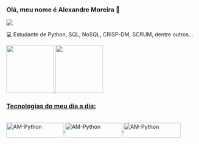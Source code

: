 ### Olá, meu nome é Alexandre Moreira 👋
<a href="https://www.linkedin.com/in/alexandremoreira89/" target="_blank"><img src="https://img.shields.io/badge/-LinkedIn-%230077B5?style=for-the-badge&logo=linkedin&logoColor=white" target="_blank"></a>




💻 Estudante de Python, SQL, NoSQL, CRISP-DM, SCRUM, dentre outros...

<div align="left">
<a href="https://github.com/AlexandrMoreira">
<img height="125em" src="https://github-readme-stats.vercel.app/api?username=AlexandrMoreira&show_icons=true&theme=react&include_all_commits=true&count_private=true"/>
<img height="125em" src="https://github-readme-stats.vercel.app/api/top-langs/?username=AlexandrMoreira&layout=compact&langs_count=7&theme=react"/>
</div>

  
  
### Tecnologias do meu dia a dia:
  
  
<div style="display: inline_block"><br>
<img align="center" alt="AM-Python" height="40" width="150" src="https://img.shields.io/badge/Python-blue?style=for-the-badge&logo=python&logoColor=white">
<img align="center" alt="AM-Python" height="40" width="150" src="https://img.shields.io/badge/MySQL-005C84?style=for-the-badge&logo=mysql&logoColor=white">
<img align="center" alt="AM-Python" height="40" width="150" src="https://img.shields.io/badge/MongoDB-4EA94B?style=for-the-badge&logo=mongodb&logoColor=white">
</div>

  
</div>
